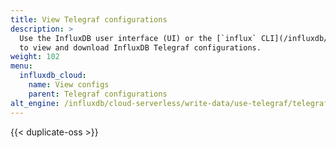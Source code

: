```yaml
---
title: View Telegraf configurations
description: >
  Use the InfluxDB user interface (UI) or the [`influx` CLI](/influxdb/cloud/reference/cli/influx/)
  to view and download InfluxDB Telegraf configurations.
weight: 102
menu:
  influxdb_cloud:
    name: View configs
    parent: Telegraf configurations
alt_engine: /influxdb/cloud-serverless/write-data/use-telegraf/telegraf-configs/view/
---
```


{{< duplicate-oss >}}
